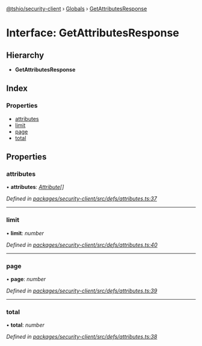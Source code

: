 [@tshio/security-client](../README.md) › [Globals](../globals.md) › [GetAttributesResponse](getattributesresponse.md)

# Interface: GetAttributesResponse

## Hierarchy

* **GetAttributesResponse**

## Index

### Properties

* [attributes](getattributesresponse.md#markdown-header-attributes)
* [limit](getattributesresponse.md#markdown-header-limit)
* [page](getattributesresponse.md#markdown-header-page)
* [total](getattributesresponse.md#markdown-header-total)

## Properties

###  attributes

• **attributes**: *[Attribute](attribute.md)[]*

*Defined in [packages/security-client/src/defs/attributes.ts:37](https://github.com/TheSoftwareHouse/rad-modules-tools/blob/afe5496/packages/security-client/src/defs/attributes.ts#L37)*

___

###  limit

• **limit**: *number*

*Defined in [packages/security-client/src/defs/attributes.ts:40](https://github.com/TheSoftwareHouse/rad-modules-tools/blob/afe5496/packages/security-client/src/defs/attributes.ts#L40)*

___

###  page

• **page**: *number*

*Defined in [packages/security-client/src/defs/attributes.ts:39](https://github.com/TheSoftwareHouse/rad-modules-tools/blob/afe5496/packages/security-client/src/defs/attributes.ts#L39)*

___

###  total

• **total**: *number*

*Defined in [packages/security-client/src/defs/attributes.ts:38](https://github.com/TheSoftwareHouse/rad-modules-tools/blob/afe5496/packages/security-client/src/defs/attributes.ts#L38)*
